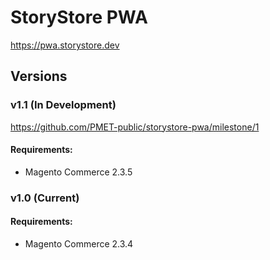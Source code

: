 # StoryStore PWA

https://pwa.storystore.dev

## Versions

### v1.1 (In Development)
https://github.com/PMET-public/storystore-pwa/milestone/1

#### Requirements:
- Magento Commerce 2.3.5

### v1.0 (Current)

#### Requirements: 
- Magento Commerce 2.3.4

